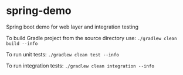 # spring-demo
Spring boot demo for web layer and integration testing

To build Gradle project from the source directory use:
`./gradlew clean build --info`

To run unit tests:
`./gradlew clean test --info`

To run integration tests:
`./gradlew clean integration --info`